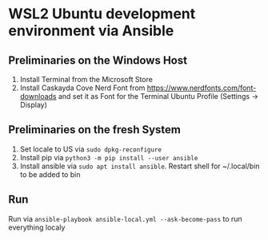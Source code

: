 # WSL2 Ubuntu development environment via Ansible

## Preliminaries on the Windows Host
1. Install Terminal from the Microsoft Store
2. Install Caskayda Cove Nerd Font from https://www.nerdfonts.com/font-downloads and set it as Font for the Terminal Ubuntu Profile (Settings -> Display)

## Preliminaries on the fresh System
1. Set locale to US via `sudo dpkg-reconfigure`
2. Install pip via `python3 -m pip install --user ansible`
3. Install ansible via `sudo apt install ansible`. Restart shell for ~/.local/bin to be added to bin

## Run
Run via `ansible-playbook ansible-local.yml --ask-become-pass` to run everything localy


